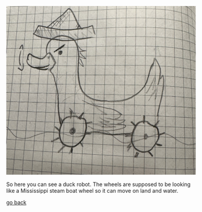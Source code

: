 
![ConceptArt](images/DuckRobotConceptArt.jpg "ConceptArt")


So here you can see a duck robot. The wheels are supposed to be looking like a Mississippi steam boat wheel so it can move on land and water.

[go back](/doc/PersonalDevelopmentPlan)

